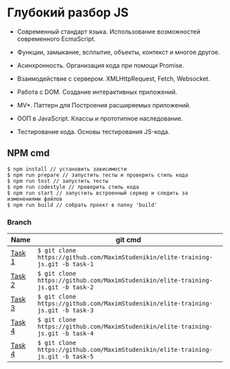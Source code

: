 # Глубокий разбор JS

- Современный стандарт языка. Использование возможностей современного EcmaScript.

- Функции, замыкание, всплытие, объекты, контекст и многое другое.

- Асинхронность. Организация кода при помощи Promise.

- Взаимодействие с сервером. XMLHttpRequest, Fetch, Websocket.

- Работа с DOM. Создание интерактивных приложений.

- MV*. Паттерн для Построения расширяемых приложений.

- ООП в JavaScript. Классы и прототипное наследование.

- Тестирование кода. Основы тестирования JS-кода.

## NPM cmd
```
$ npm install // установить зависимости
$ npm run prepare // запустить тесты и проверить стиль кода
$ npm run test // запустить тесты
$ npm run codestyle // проверить стиль кода
$ npm run start // запустить встроенный сервер и следить за изменениями файлов
$ npm run build // собрать проект в папку 'build'
```

### Branch

| Name | git cmd |
| ------ | ------ |
| [Task 1](https://github.com/MaximStudenikin/elite-training-js/tree/task-1) | ```$ git clone https://github.com/MaximStudenikin/elite-training-js.git -b task-1 ``` |
| [Task 2](https://github.com/MaximStudenikin/elite-training-js/tree/task-2) | ```$ git clone https://github.com/MaximStudenikin/elite-training-js.git -b task-2 ``` |
| [Task 3](https://github.com/MaximStudenikin/elite-training-js/tree/task-3) | ```$ git clone https://github.com/MaximStudenikin/elite-training-js.git -b task-3 ``` |
| [Task 4](https://github.com/MaximStudenikin/elite-training-js/tree/task-4) | ```$ git clone https://github.com/MaximStudenikin/elite-training-js.git -b task-4 ``` |
| [Task 4](https://github.com/MaximStudenikin/elite-training-js/tree/task-4) | ```$ git clone https://github.com/MaximStudenikin/elite-training-js.git -b task-5 ``` |